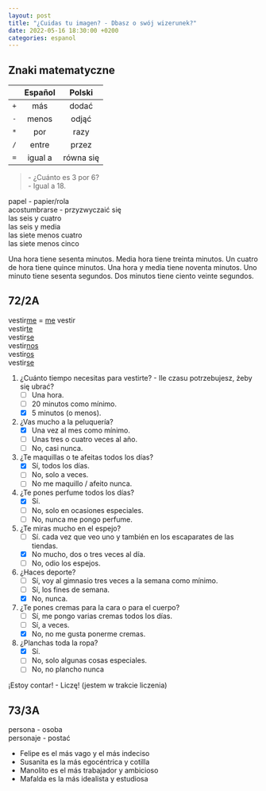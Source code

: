 ```yaml
---
layout: post
title: "¿Cuidas tu imagen? - Dbasz o swój wizerunek?"
date: 2022-05-16 18:30:00 +0200
categories: espanol
---
```


## Znaki matematyczne

|       | Español |  Polski   |
| :---: | :-----: | :-------: |
|  `+`  |   más   |   dodać   |
|  `-`  |  menos  |   odjąć   |
|  `*`  |   por   |   razy    |
|  `/`  |  entre  |   przez   |
|  `=`  | igual a | równa się |

> \- ¿Cuánto es 3 por 6?  
> \- Igual a 18.

papel - papier/rola  
acostumbrarse - przyzwyczaić się  
las seis y cuatro  
las seis y media  
las siete menos cuatro  
las siete menos cinco

Una hora tiene sesenta minutos. Media hora tiene treinta minutos. Un cuatro de hora tiene quince minutos. Una hora y media tiene noventa minutos. Uno minuto tiene sesenta segundos. Dos minutos tiene ciento veinte segundos.

## 72/2A

vestir<u>me</u> = <u>me</u> vestir  
vestir<u>te</u>  
vestir<u>se</u>  
vestir<u>nos</u>  
vestir<u>os</u>  
vestir<u>se</u>

1. ¿Cuánto tiempo necesitas para vestirte? - Ile czasu potrzebujesz, żeby się ubrać?
    - [ ] Una hora.
    - [ ] 20 minutos como mínimo.
    - [x] 5 minutos (o menos).
2. ¿Vas mucho a la peluquería?
    - [x] Una vez al mes como mínimo.
    - [ ] Unas tres o cuatro veces al año.
    - [ ] No, casi nunca.
3. ¿Te maquillas o te afeitas todos los días?
    - [x] Sí, todos los días.
    - [ ] No, solo a veces.
    - [ ] No me maquillo / afeito nunca.
4. ¿Te pones perfume todos los días? 
    - [x] Sí.
    - [ ] No, solo en ocasiones especiales.
    - [ ] No, nunca me pongo perfume.
5. ¿Te miras mucho en el espejo? 
    - [ ] Sí. cada vez que veo uno y también en los escaparates de las tiendas.
    - [x] No mucho, dos o tres veces al día.
    - [ ] No, odio los espejos.
6. ¿Haces deporte? 
    - [ ] Sí, voy al gimnasio tres veces a la semana como mínimo.
    - [ ] Sí, los fines de semana.
    - [x] No, nunca.
7. ¿Te pones cremas para la cara o para el cuerpo? 
    - [ ] Sí, me pongo varias cremas todos  los días. 
    - [ ] Sí, a veces. 
    - [x] No, no me gusta ponerme cremas. 
8. ¿Planchas toda la ropa? 
    - [x] Sí. 
    - [ ] No, solo algunas cosas especiales. 
    - [ ] No, no plancho nunca

¡Estoy contar! - Liczę! (jestem w trakcie liczenia)

## 73/3A

persona - osoba  
personaje - postać

- Felipe es el más vago y el más indeciso
- Susanita es la más egocéntrica y cotilla
- Manolito es el más trabajador y ambicioso
- Mafalda es la más idealista y estudiosa
